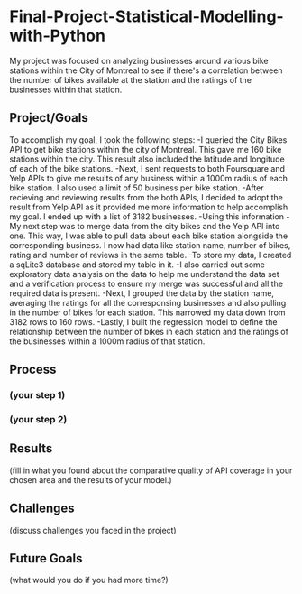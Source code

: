 # Final-Project-Statistical-Modelling-with-Python
My project was focused on analyzing businesses around various bike stations within the City of Montreal to see if there's a correlation between the number of bikes available at the station and the ratings of the businesses within that station.
## Project/Goals
To accomplish my goal, I took the following steps: -I queried the City Bikes API to get bike stations within the city of Montreal. This gave me 160 bike stations within the city. This result also included the latitude and longitude of each of the bike stations. -Next, I sent requests to both Foursquare and Yelp APIs to give me results of any business within a 1000m radius of each bike station. I also used a limit of 50 business per bike station. -After recieving and reviewing results from the both APIs, I decided to adopt the result from Yelp API as it provided me more information to help accomplish my goal. I ended up with a list of 3182 businesses. -Using this information -My next step was to merge data from the city bikes and the Yelp API into one. This way, I was able to pull data about each bike station alongside the corresponding business. I now had data like station name, number of bikes, rating and number of reviews in the same table. -To store my data, I created a sqLite3 database and stored my table in it. -I also carried out some exploratory data analysis on the data to help me understand the data set and a verification process to ensure my merge was successful and all the required data is present. -Next, I grouped the data by the station name, averaging the ratings for all the corresponsing businesses and also pulling in the number of bikes for each station. This narrowed my data down from 3182 rows to 160 rows. -Lastly, I built the regression model to define the relationship between the number of bikes in each station and the ratings of the businesses within a 1000m radius of that station.

## Process
### (your step 1)
### (your step 2)

## Results
(fill in what you found about the comparative quality of API coverage in your chosen area and the results of your model.)

## Challenges 
(discuss challenges you faced in the project)

## Future Goals
(what would you do if you had more time?)

